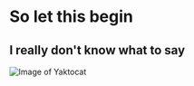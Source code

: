 # <h1> So let this begin </h1>
## <h2> I really don't know what to say </h2>

![Image of Yaktocat](https://octodex.github.com/images/yaktocat.png)
